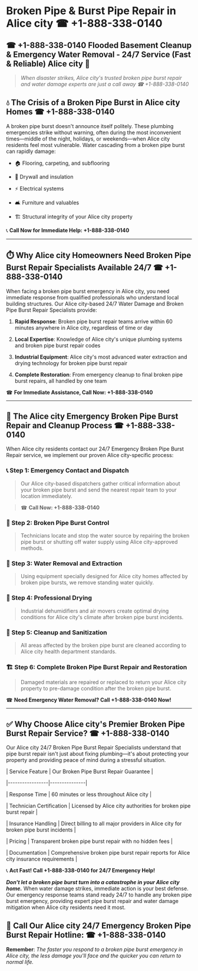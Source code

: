 # Broken Pipe & Burst Pipe Repair in Alice city ☎ +1-888-338-0140  
## ☎ +1-888-338-0140 Flooded Basement Cleanup & Emergency Water Removal - 24/7 Service (Fast & Reliable) Alice city 🚨  

> *When disaster strikes, Alice city's trusted broken pipe burst repair and water damage experts are just a call away ☎ +1-888-338-0140*  

## 💧 The Crisis of a Broken Pipe Burst in Alice city Homes ☎ +1-888-338-0140  

A broken pipe burst doesn't announce itself politely. These plumbing emergencies strike without warning, often during the most inconvenient times—middle of the night, holidays, or weekends—when Alice city residents feel most vulnerable. Water cascading from a broken pipe burst can rapidly damage:  

* 🏠 Flooring, carpeting, and subflooring  
* 🧱 Drywall and insulation  
* ⚡ Electrical systems  
* 🛋️ Furniture and valuables  
* 🏗️ Structural integrity of your Alice city property  

📞 **Call Now for Immediate Help: +1-888-338-0140**  

---  

## ⏱️ Why Alice city Homeowners Need Broken Pipe Burst Repair Specialists Available 24/7 ☎ +1-888-338-0140  

When facing a broken pipe burst emergency in Alice city, you need immediate response from qualified professionals who understand local building structures. Our Alice city-based 24/7 Water Damage and Broken Pipe Burst Repair Specialists provide:  

1. **Rapid Response**: Broken pipe burst repair teams arrive within 60 minutes anywhere in Alice city, regardless of time or day  
2. **Local Expertise**: Knowledge of Alice city's unique plumbing systems and broken pipe burst repair codes  
3. **Industrial Equipment**: Alice city's most advanced water extraction and drying technology for broken pipe burst repair  
4. **Complete Restoration**: From emergency cleanup to final broken pipe burst repairs, all handled by one team  

☎ **For Immediate Assistance, Call Now: +1-888-338-0140**  

---  

## 🔧 The Alice city Emergency Broken Pipe Burst Repair and Cleanup Process ☎ +1-888-338-0140  

When Alice city residents contact our 24/7 Emergency Broken Pipe Burst Repair service, we implement our proven Alice city-specific process:  

### 📞 Step 1: Emergency Contact and Dispatch  
> Our Alice city-based dispatchers gather critical information about your broken pipe burst and send the nearest repair team to your location immediately.  
> ☎ **Call Now: +1-888-338-0140**  

### 🚿 Step 2: Broken Pipe Burst Control  
> Technicians locate and stop the water source by repairing the broken pipe burst or shutting off water supply using Alice city-approved methods.  

### 🌊 Step 3: Water Removal and Extraction  
> Using equipment specially designed for Alice city homes affected by broken pipe bursts, we remove standing water quickly.  

### 💨 Step 4: Professional Drying  
> Industrial dehumidifiers and air movers create optimal drying conditions for Alice city's climate after broken pipe burst incidents.  

### 🧼 Step 5: Cleanup and Sanitization  
> All areas affected by the broken pipe burst are cleaned according to Alice city health department standards.  

### 🏗️ Step 6: Complete Broken Pipe Burst Repair and Restoration  
> Damaged materials are repaired or replaced to return your Alice city property to pre-damage condition after the broken pipe burst.  

☎ **Need Emergency Water Removal? Call +1-888-338-0140 Now!**  

---  

## ✅ Why Choose Alice city's Premier Broken Pipe Burst Repair Service? ☎ +1-888-338-0140  

Our Alice city 24/7 Broken Pipe Burst Repair Specialists understand that pipe burst repair isn't just about fixing plumbing—it's about protecting your property and providing peace of mind during a stressful situation.  

| Service Feature | Our Broken Pipe Burst Repair Guarantee |  
|-----------------|---------------|  
| Response Time | 60 minutes or less throughout Alice city |  
| Technician Certification | Licensed by Alice city authorities for broken pipe burst repair |  
| Insurance Handling | Direct billing to all major providers in Alice city for broken pipe burst incidents |  
| Pricing | Transparent broken pipe burst repair with no hidden fees |  
| Documentation | Comprehensive broken pipe burst repair reports for Alice city insurance requirements |  

📞 **Act Fast! Call +1-888-338-0140 for 24/7 Emergency Help!**  

***Don't let a broken pipe burst turn into a catastrophe in your Alice city home.*** When water damage strikes, immediate action is your best defense. Our emergency response teams stand ready 24/7 to handle any broken pipe burst emergency, providing expert pipe burst repair and water damage mitigation when Alice city residents need it most.  

## 📱 Call Our Alice city 24/7 Emergency Broken Pipe Burst Repair Hotline: ☎ +1-888-338-0140  

**Remember**: *The faster you respond to a broken pipe burst emergency in Alice city, the less damage you'll face and the quicker you can return to normal life.*